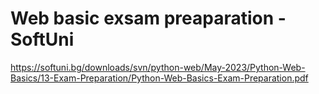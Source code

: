 # Web basic exsam preaparation - SoftUni

https://softuni.bg/downloads/svn/python-web/May-2023/Python-Web-Basics/13-Exam-Preparation/Python-Web-Basics-Exam-Preparation.pdf
